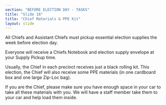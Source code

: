 ```yaml
---
section: "BEFORE ELECTION DAY - TASKS"
title: "Slide 18"
title: "Chief Materials & PPE Kit"
layout: slide
---
```


All Chiefs and Assistant Chiefs must pickup essential election supplies the week before election day.

Everyone will receive a Chiefs Notebook and election supply envelope at your Supply Pickup time.

Usually, the Chief in each precinct receives just a black rolling kit. This election, the Chief will also receive some PPE materials (in one cardboard box and one large Zip-Loc bag).

If you are the Chief, please make sure you have enough space in your car to take all these materials with you. We will have a staff member take them to your car and help load them inside.




